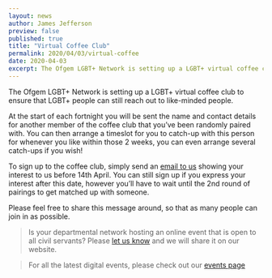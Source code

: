 ```yaml
---
layout: news
author: James Jefferson
preview: false
published: true
title: "Virtual Coffee Club"
permalink: 2020/04/03/virtual-coffee
date: 2020-04-03
excerpt: The Ofgem LGBT+ Network is setting up a LGBT+ virtual coffee club that you can join!
---
```


The Ofgem LGBT+ Network is setting up a LGBT+ virtual coffee club to ensure that LGBT+ people can still reach out to like-minded people.

At the start of each fortnight you will be sent the name and contact details for another member of the coffee club that you’ve been randomly paired with. You can then arrange a timeslot for you to catch-up with this person for whenever you like within those 2 weeks, you can even arrange several catch-ups if you wish!

To sign up to the coffee club, simply send an [email to us](mailto:info@civilservice.lgbt) showing your interest to us before 14th April. You can still sign up if you express your interest after this date, however you’ll have to wait until the 2nd round of pairings to get matched up with someone. 

Please feel free to share this message around, so that as many people can join in as possible.

>Is your departmental network hosting an online event that is open to all civil servants? Please [let us know](mailto:info@civilservice.lgbt) and we will share it on our website. 

>For all the latest digital events, please check out our [events page](https://www.civilservice.lgbt/events/) 
